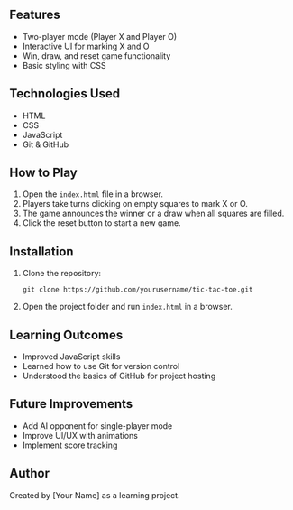 <h2>Features</h2>
<ul>
    <li>Two-player mode (Player X and Player O)</li>
    <li>Interactive UI for marking X and O</li>
    <li>Win, draw, and reset game functionality</li>
    <li>Basic styling with CSS</li>
</ul>

<h2>Technologies Used</h2>
<ul>
    <li>HTML</li>
    <li>CSS</li>
    <li>JavaScript</li>
    <li>Git & GitHub</li>
</ul>

<h2>How to Play</h2>
<ol>
    <li>Open the <code>index.html</code> file in a browser.</li>
    <li>Players take turns clicking on empty squares to mark X or O.</li>
    <li>The game announces the winner or a draw when all squares are filled.</li>
    <li>Click the reset button to start a new game.</li>
</ol>

<h2>Installation</h2>
<ol>
    <li>Clone the repository:</li>
    <pre><code>git clone https://github.com/yourusername/tic-tac-toe.git</code></pre>
    <li>Open the project folder and run <code>index.html</code> in a browser.</li>
</ol>

<h2>Learning Outcomes</h2>
<ul>
    <li>Improved JavaScript skills</li>
    <li>Learned how to use Git for version control</li>
    <li>Understood the basics of GitHub for project hosting</li>
</ul>

<h2>Future Improvements</h2>
<ul>
    <li>Add AI opponent for single-player mode</li>
    <li>Improve UI/UX with animations</li>
    <li>Implement score tracking</li>
</ul>

<h2>Author</h2>
<p>Created by [Your Name] as a learning project.</p>
